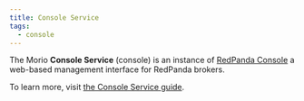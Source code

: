 ```yaml
---
title: Console Service
tags:
  - console
---
```


The Morio **Console Service** (console) is an instance of [RedPanda
Console](https://www.redpanda.com/redpanda-console-kafka-ui) a web-based
management interface for RedPanda brokers.

To learn more, visit [the Console Service guide](/docs/guides/services/console).

